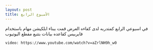 ```yaml
---
layout: post
title: الأسبوع الرابع 
---
```

في اسبوعي الرابع كمتدربه لدى كفاءه العرض قمت ببناء ابلكيشن مهام باستخدام فايربيس كقاعده بيانات بتتبع مقطع اليوتيوب 

`video: https://www.youtube.com/watch?v=aZrlNH9h_w0`

